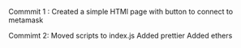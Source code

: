 Commmit 1 : 
Created a simple HTMl page with button to connect to metamask

Commimt 2:
Moved scripts to index.js
Added prettier
Added ethers
